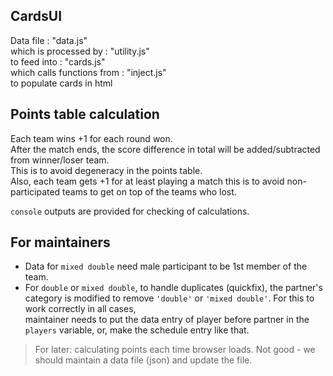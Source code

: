 ## CardsUI

Data file                  : "data.js"  
which is processed by      : "utility.js"  
to feed into               : "cards.js"  
which calls functions from : "inject.js"  
to populate cards in html

## Points table calculation

Each team wins +1 for each round won.  
After the match ends, the score difference in total will be added/subtracted from winner/loser team.  
This is to avoid degeneracy in the points table.  
Also, each team gets +1 for at least playing a match this is to avoid non-participated teams to get on top of the teams who lost.  

`console` outputs are provided for checking of calculations.

## For maintainers

- Data for `mixed double` need male participant to be 1st member of the team.
- For `double` or `mixed double`, to handle duplicates (quickfix), the partner's category is modified to remove `'double'` or `'mixed double'`. For this to work correctly in all cases,   
maintainer needs to put the data entry of player before partner in the `players` variable, or, make the schedule entry like that.

> For later:
> calculating points each time browser loads.
> Not good - we should maintain a data file (json) and update the file.
